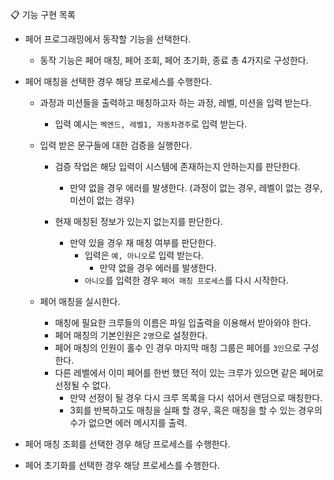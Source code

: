 📋 기능 구현 목록

- 페어 프로그래밍에서 동작할 기능을 선택한다.
  - 동작 기능은 페어 매칭, 페어 조회, 페어 초기화, 종료 총 4가지로 구성한다.


- 페어 매칭을 선택한 경우 해당 프로세스를 수행한다.
  - 과정과 미션들을 출력하고 매칭하고자 하는 과정, 레벨, 미션을 입력 받는다.
    - 입력 예시는 `벡엔드, 레벨1, 자동차경주`로 입력 받는다.
    
  - 입력 받은 문구들에 대한 검증을 실행한다.
    - 검증 작업은 해당 입력이 시스템에 존재하는지 안하는지를 판단한다.
      - 만약 없을 경우 에러를 발생한다. (과정이 없는 경우, 레벨이 없는 경우, 미션이 없는 경우)
  
    - 현재 매칭된 정보가 있는지 없는지를 판단한다.
      - 만약 있을 경우 재 매칭 여부를 판단한다.
        - 입력은 `예, 아니오`로 입력 받는다.
          - 만약 없을 경우 에러를 발생한다.
        - `아니오`를 입력한 경우 `페어 매칭 프로세스`를 다시 시작한다.
        
  - 페어 매칭을 실시한다.
    - 매칭에 필요한 크루들의 이름은 파일 입출력을 이용해서 받아와야 한다.
    - 페어 매칭의 기본인원은 `2명`으로 설정한다.
    - 페어 매칭의 인원이 홀수 인 경우 마지막 매칭 그룹은 페어를 `3인`으로 구성한다.
    - 다른 레벨에서 이미 페어를 한번 했던 적이 있는 크루가 있으면 같은 페어로 선정될 수 없다.
      - 만약 선정이 될 경우 다시 크루 목록을 다시 섞어서 랜덤으로 매칭한다.
      - 3회를 반복하고도 매칭을 실패 할 경우, 혹은 매칭을 할 수 있는 경우의 수가 없으면 에러 메시지를 출력.


- 페어 매칭 조회를 선택한 경우 해당 프로세스를 수행한다.


- 페어 초기화를 선택한 경우 해당 프로세스를 수행한다.
